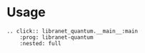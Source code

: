 # Usage

```{eval-rst}
.. click:: libranet_quantum.__main__:main
    :prog: libranet-quantum
    :nested: full
```
